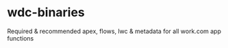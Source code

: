 # wdc-binaries
Required &amp; recommended apex, flows, lwc &amp; metadata for all work.com app functions
